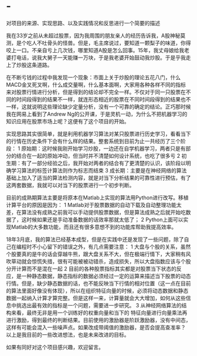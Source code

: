 # -
对项目的来源、实现思路、以及实践情况和反思进行一个简要的描述

我在33岁之前从未超过股票，因为我周围的朋友亲人的经历告诉我，A股神秘莫测，是个吃人不吐骨头的怪兽。但是，毛主席说过，要知道一颗梨子的味道，你得咬上一口。不亲自亏上几次钱，哪里知道A股是怎么回事。15年，我丈母娘给我老婆打电话，说我大舅子一天能赚一万块，于是我老婆开始鼓动我炒股。于是乎我走上了炒股这条道路。

在不断亏钱的过程中我发现一个现象：市面上关于炒股的理论五花八门，什么MACD金叉死叉啊，什么成交量啊，什么基本面啊，大家用各种各样不同的指标来对股票行情进行分析，但是得到的结论却不完全一样。不仅对于同一只股票在不同的时间段得到的结果不一样，就连形态相近的股票在不同时间段得到的结果也不一样，这就说明这些理论缺少定量分析，没有一个可靠的确定的结论。正巧那时候我在网易上看到了Andrew Ng的公开课，于是灵机一动，为什么不把机器学习的知识应用在股票市场上呢？这便有了这个项目的开始。

实现思路其实很简单，就是利用机器学习算法对某只股票进行历史学习，看看当下的行情在历史条件下会有什么样的结果。整套系统到目前为止一共经历了三个阶段：
1 原始期：这时候我刚开始学习炒股，一边还在自学机器学习，两者只是有部分的结合在一起的原始冲动，但当时并不清楚如何设计系统，也吃了很多亏
2 初生期：有了一部分经验之后，我开始对两者的结合有了更清楚的认识，该阶段以明确学习算法的标签计算法则作为标志而结束
3 成长期：主要是在神经网络的算法基础上加入了适当的算法检测内容，就是对当下分析结果的可靠性进行预估，有了这两套数据，我就可以对当下的股票进行一个初步判断。

目前的成熟期算法主要是将原本在Matlab上实现的算法用Python进行改写。移植计算平台的原因是因为：
1 Matlab对于股票数据的自动下载及自动整理功能太差，在算法没有成熟之前我可以手动提供股票数据，但是算法成熟之后就开始吃数据了，这时候如果还是手动准备数据的话效率那就太低了；
2 Python上面可以实现Matlab的大多数功能，而且还有很多意想不到的功能库帮助我提高效率。

18年3月底，我的算法已经基本成型，但是在实践中还是发现了一些问题，除了自己在编程时不小心留下的错误之外，有几点需要注意：
1 大盘与个股的关系，虽然个股要真的是牛的话会穿越牛熊，跟大盘关系不大，但在极端行情下，大家稍有风吹草动就会惊慌失措，很有可能被被动错杀，造成损失，所以大盘指数应该与个股分开计算而不是混在一起
2 目前的各种股票指标其实都是对股票当下状态的反应，是一种静态数据，静态指标的数据必须经过一定的运算来描述当下股票的动态行情。但是，缺少静态数据的话，也不能反映当下行情的相对位置（这一点在目前的算法里面好像没有体现），所以在组织特征向量的时候，必须将动态数据和静态数据一起纳入计算才算完整。但是这样一来，计算量就会大大增加，如何从这些信息中挑选出最有效的指标是一个问题，需要进一步研究。
3 从神经网络算法的结构来看，最终无非是用一个训练好的权重向量和当下的 特征向量进行向量乘法再进行激励，得到最终的判断结果。目前使用的激励器是阶跃激励器，没有中间态，这样有可能会混入一些噪声点。如果改成带阈值的激励器，是否会提高查准率？
以上是我目前的一些改进想法，也是未来改进的目标。

如果有同好对这个项目感兴趣，欢迎留言。
